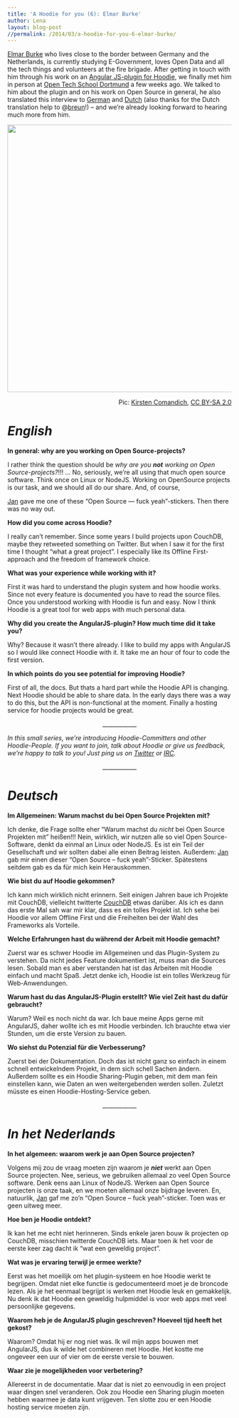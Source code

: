 ```yaml
---
title: 'A Hoodie for you (6): Elmar Burke'
author: Lena
layout: blog-post
//permalink: /2014/03/a-hoodie-for-you-6-elmar-burke/
---
```

[Elmar Burke][1] who lives close to the border between Germany and the Netherlands, is currently studying E-Government, loves Open Data and all the tech things and volunteers at the fire brigade. After getting in touch with him through his work on an [Angular JS-plugin for Hoodie][2], we finally met him in person at [Open Tech School Dortmund][3] a few weeks ago. We talked to him about the plugin and on his work on Open Source in general, he also translated this interview to [German][4] and [Dutch][5] (also thanks for the Dutch translation help to @[breun][6]!) – and we&#8217;re already looking forward to hearing much more from him.

[<img class="alignnone" src="https://farm3.staticflickr.com/2890/13247178865_e81dc39205_c.jpg" alt="" width="800" height="600" />][7] <p style="text-align: right;">
  Pic: <a id="yui_3_11_0_3_1396086102168_964" href="https://www.flickr.com/photos/kcomandich/" data-rapid_p="3" data-track="photoAttributionNameClick"> </a><a id="yui_3_11_0_3_1396086102168_964" href="https://www.flickr.com/photos/kcomandich/" data-rapid_p="3" data-track="photoAttributionNameClick"> </a><a href="https://www.flickr.com/photos/kcomandich/">Kirsten Comandich</a>, <a href="https://creativecommons.org/licenses/by-sa/2.0/deed.de">CC BY-SA 2.0</a>
</p>

# *English*

**In general: why are you working on Open Source-projects?**

I rather think the question should be *why are you **not** working on Open Source-projects?*!!! &#8230; <!--more-->No, seriously, we&#8217;re all using that much open source software. Think once on Linux or NodeJS. Working on OpenSource projects is our task, and we should all do our share. And, of course, 

[Jan][8] gave me one of these &#8220;Open Source — fuck yeah&#8221;-stickers. Then there was no way out.

**How did you come across Hoodie?**

I really can&#8217;t remember. Since some years I build projects upon CouchDB, maybe they retweeted something on Twitter. But when I saw it for the first time I thought &#8220;what a great project&#8221;. I especially like its Offline First-approach and the freedom of framework choice.

**What was your experience while working with it?**

First it was hard to understand the plugin system and how hoodie works. Since not every feature is documented you have to read the source files. Once you understood working with Hoodie is fun and easy. Now I think Hoodie is a great tool for web apps with much personal data.

**Why did you create the AngularJS-plugin? How much time did it take you?**

Why? Because it wasn&#8217;t there already. I like to build my apps with AngularJS so I would like connect Hoodie with it. It take me an hour of four to code the first version.

**In which points do you see potential for improving Hoodie?**

First of all, the docs. But thats a hard part while the Hoodie API is changing. Next Hoodie should be able to share data. In the early days there was a way to do this, but the API is non-functional at the moment. Finally a hosting service for hoodie projects would be great.

<p style="text-align: center;">
  ____________
</p>

*In this small series, we’re introducing Hoodie-Committers and other Hoodie-People. If you want to join, talk about Hoodie or give us feedback, we’re happy to talk to you! Just ping us on [Twitter][9] or [IRC][10].*

<p style="text-align: center;">
  ____________
</p>

# *<a id="german"></a>Deutsch*

**Im Allgemeinen: Warum machst du bei Open Source Projekten mit?**

Ich denke, die Frage sollte eher &#8220;Warum machst du *nicht* bei Open Source Projekten mit&#8221; heißen!!! Nein, wirklich, wir nutzen alle so viel Open Source-Software, denkt da einmal an Linux oder NodeJS. Es ist ein Teil der Gesellschaft und wir sollten dabei alle einen Beitrag leisten. Außerdem: [Jan][8] gab mir einen dieser &#8220;Open Source – fuck yeah&#8221;-Sticker. Spätestens seitdem gab es da für mich kein Herauskommen.

**Wie bist du auf Hoodie gekommen?**

Ich kann mich wirklich nicht erinnern. Seit einigen Jahren baue ich Projekte mit CouchDB, vielleicht twitterte [CouchDB][11] etwas darüber. Als ich es dann das erste Mal sah war mir klar, dass es ein tolles Projekt ist. Ich sehe bei Hoodie vor allem Offline First und die Freiheiten bei der Wahl des Frameworks als Vorteile.

**Welche Erfahrungen hast du während der Arbeit mit Hoodie gemacht?**

Zuerst war es schwer Hoodie im Allgemeinen und das Plugin-System zu verstehen. Da nicht jedes Feature dokumentiert ist, muss man die Sources lesen. Sobald man es aber verstanden hat ist das Arbeiten mit Hoodie einfach und macht Spaß. Jetzt denke ich, Hoodie ist ein tolles Werkzeug für Web-Anwendungen.

**Warum hast du das AngularJS-Plugin erstellt? Wie viel Zeit hast du dafür gebraucht?**

Warum? Weil es noch nicht da war. Ich baue meine Apps gerne mit AngularJS, daher wollte ich es mit Hoodie verbinden. Ich brauchte etwa vier Stunden, um die erste Version zu bauen.

**Wo siehst du Potenzial für die Verbesserung?**

Zuerst bei der Dokumentation. Doch das ist nicht ganz so einfach in einem schnell entwickelndem Projekt, in dem sich schell Sachen ändern. Außerdem sollte es ein Hoodie Sharing-Plugin geben, mit dem man fein einstellen kann, wie Daten an wen weitergebenden werden sollen. Zuletzt müsste es einen Hoodie-Hosting-Service geben.

<p style="text-align: center;">
  ____________
</p>

# *In het <a id="dutch"></a>Nederlands*

**In het algemeen: waarom werk je aan Open Source projecten?**

Volgens mij zou de vraag moeten zijn waarom je ***niet*** werkt aan Open Source projecten. Nee, serieus, we gebruiken allemaal zo veel Open Source software. Denk eens aan Linux of NodeJS. Werken aan Open Source projecten is onze taak, en we moeten allemaal onze bijdrage leveren. En, natuurlik, [Jan][8] gaf me zo&#8217;n “Open Source – fuck yeah”-sticker. Toen was er geen uitweg meer.

**Hoe ben je Hoodie ontdekt?**

Ik kan het me echt niet herinneren. Sinds enkele jaren bouw ik projecten op CouchDB, misschien twitterde CouchDB iets. Maar toen ik het voor de eerste keer zag dacht ik &#8220;wat een geweldig project&#8221;.

**Wat was je ervaring terwijl je ermee werkte?**

Eerst was het moeilijk om het plugin-systeem en hoe Hoodie werkt te begrijpen. Omdat niet elke functie is gedocumenteerd moet je de broncode lezen. Als je het eenmaal begrijpt is werken met Hoodie leuk en gemakkelijk. Nu denk ik dat Hoodie een geweldig hulpmiddel is voor web apps met veel persoonlijke gegevens.

**Waarom heb je de AngularJS plugin geschreven? Hoeveel tijd heeft het gekost?**

Waarom? Omdat hij er nog niet was. Ik wil mijn apps bouwen met AngularJS, dus ik wilde het combineren met Hoodie. Het kostte me ongeveer een uur of vier om de eerste versie te bouwen.

**Waar zie je mogelijkheden voor verbetering?**

Allereerst in de documentatie. Maar dat is niet zo eenvoudig in een project waar dingen snel veranderen. Ook zou Hoodie een Sharing plugin moeten hebben waarmee je data kunt vrijgeven. Ten slotte zou er een Hoodie hosting service moeten zijn.

 [1]: http://twitter.com/elmarburke
 [2]: https://www.npmjs.org/package/hoodie-plugin-angularjs
 [3]: http://www.opentechschool.org/dortmund/
 [4]: #german
 [5]: #dutch
 [6]: http://twitter.com/breun
 [7]: https://www.flickr.com/photos/kcomandich/13247178865/sizes/c/in/photostream/
 [8]: http://twitter.com/janl
 [9]: http://twitter.com/hoodiehq
 [10]: /irc
 [11]: http://twitter.com/couchdb
